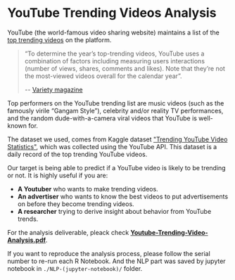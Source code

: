 # YouTube Trending Videos Analysis

YouTube (the world-famous video sharing website) maintains a list of the [top trending videos](https://www.youtube.com/feed/trending) on the platform.  
> “To determine the year’s top-trending videos, YouTube uses a combination of factors including measuring users interactions (number of views, shares, comments and likes). Note that they’re not the most-viewed videos overall for the calendar year”. 
> 
> -- [Variety magazine](https://variety.com/2017/digital/news/youtube-2017-top-trending-videos-music-videos-1202631416/)

Top performers on the YouTube trending list are music videos (such as the famously virile “Gangam Style”), celebrity and/or reality TV performances, and the random dude-with-a-camera viral videos that YouTube is well-known for.

The dataset we used, comes from Kaggle dataset ["Trending YouTube Video Statistics"](https://www.kaggle.com/datasnaek/youtube-new), which was collected using the YouTube API. 
This dataset is a daily record of the top trending YouTube videos.


Our target is being able to predict if a YouTube video is likely to be trending or not. It is highly useful if you are:
- **A Youtuber** who wants to make trending videos. 
- **An advertiser** who wants to know the best videos to put advertisements on before they become trending videos. 
- **A researcher** trying to derive insight about behavior from YouTube trends.

For the analysis deliverable, pleack check [**Youtube-Trending-Video-Analysis.pdf**](https://github.com/waittim/Youtube-trending-videos-analysis/blob/master/Slide-doc/Youtube-Trending-Video-Analysis.pdf).

If you want to reproduce the analysis process, please follow the serial number to re-run each R Notebook. And the NLP part was saved by jupyter notebook in `./NLP-(jupyter-notebook)/` folder.
